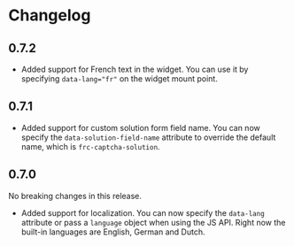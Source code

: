 # Changelog

## 0.7.2
* Added support for French text in the widget. You can use it by specifying `data-lang="fr"` on the widget mount point.

## 0.7.1
* Added support for custom solution form field name. You can now specify the `data-solution-field-name` attribute to override the default name, which is `frc-captcha-solution`.

## 0.7.0
No breaking changes in this release.

* Added support for localization. You can now specify the `data-lang` attribute or pass a `language` object when using the JS API. Right now the built-in languages are English, German and Dutch.
